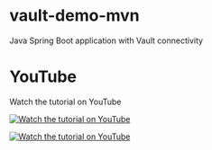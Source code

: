 # vault-demo-mvn
Java Spring Boot application with Vault connectivity

# YouTube

Watch the tutorial on YouTube

[![Watch the tutorial on YouTube](https://img.youtube.com/vi/xyx9K_j_HXg/maxresdefault.jpg)](https://youtu.be/xyx9K_j_HXg)

[![Watch the tutorial on YouTube](https://img.youtube.com/vi/MaTDiKp_IrA/maxresdefault.jpg)](https://youtu.be/MaTDiKp_IrA)
